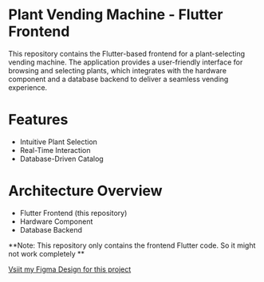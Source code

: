 # Plant Vending Machine - Flutter Frontend
This repository contains the Flutter-based frontend for a plant-selecting vending machine. The application provides a user-friendly interface for browsing and selecting plants, which integrates with the hardware component and a database backend to deliver a seamless vending experience.

# Features
- Intuitive Plant Selection
- Real-Time Interaction
- Database-Driven Catalog

# Architecture Overview
- Flutter Frontend (this repository)
- Hardware Component
- Database Backend

**Note: This repository only contains the frontend Flutter code. So it might not work completely **

[Vsiit my Figma Design for this project](https://www.figma.com/design/ZHPLP8AvMk2GZoIJEW9vYx/Automated_Plant_Shop-First-Design?node-id=0-1&node-type=canvas&t=xmQsUKv2l0M9C0Z2-0)

